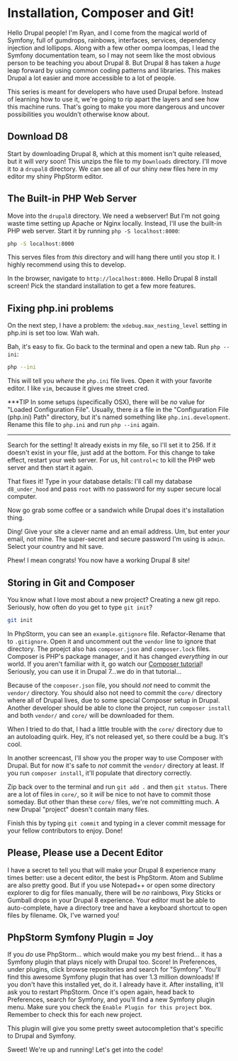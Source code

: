 # Installation, Composer and Git!

Hello Drupal people! I'm Ryan, and I come from the magical world of Symfony, full
of gumdrops, rainbows, interfaces, services, dependency injection and lollipops.
Along with a few other oompa loompas, I lead the Symfony documentation team, so I
may not seem like the most obvious person to be teaching you about Drupal 8. But
Drupal 8 has taken a *huge* leap forward by using common coding patterns and libraries.
This makes Drupal a lot easier and more accessible to a lot of people.

This series is meant for developers who have used Drupal before. Instead of learning
how to use it, we're going to rip apart the layers and see how this machine runs.
That's going to make you more dangerous and uncover possibilities you wouldn't otherwise
know about.

## Download D8

Start by downloading Drupal 8, which at this moment isn't quite released, but it will
*very* soon! This unzips the file to my `Downloads` directory. I'll move it to a
`drupal8` directory. We can see all of our shiny new files here in my editor my shiny
PhpStorm editor.

## The Built-in PHP Web Server

Move into the `drupal8` directory. We need a webserver! But I'm not going waste time
setting up Apache or Nginx locally. Instead, I'll use the built-in PHP web server.
Start it by running `php -S localhost:8000`:

```bash
php -S localhost:8000
```

This serves files from *this* directory
and will hang there until you stop it. I highly recommend using this to develop.

In the browser, navigate to `http://localhost:8000`. Hello Drupal 8 install screen!
Pick the standard installation to get a few more features.

## Fixing php.ini problems

On the next step, I have a problem: the `xdebug.max_nesting_level` setting in php.ini
is set too low. Wah wah.

Bah, it's easy to fix. Go back to the terminal and open a new tab. Run `php --ini`:

```bash
php --ini
```

This will tell you *where* the `php.ini` file lives. Open it with your favorite editor.
I like `vim`, because it gives me street cred.

***TIP
In some setups (specifically OSX), there will be *no* value for "Loaded Configuration File".
Usually, there *is* a file in the "Configuration File (php.ini) Path" directory,
but it's named something like `php.ini.development`. Rename this file to `php.ini`
and run `php --ini` again.
***

Search for the setting! It already exists in my file, so I'll set it to 256. If it
doesn't exist in your file, just add at the bottom. For this change to take effect,
restart your web server. For us, hit `control+c` to kill the PHP web server and then
start it again.

That fixes it! Type in your database details: I'll call my database `d8_under_hood`
and pass `root` with no password for my super secure local computer.

Now go grab some coffee or a sandwich while Drupal does it's installation thing. 

Ding! Give your site a clever name and an email address. Um, but enter *your* email,
not mine. The super-secret and secure password I'm using is `admin`. Select your country
and hit save.

Phew! I mean congrats! You now have a working Drupal 8 site!

## Storing in Git and Composer

You know what I love most about a new project? Creating a new git repo. Seriously,
how often do you get to type `git init`?

```bash
git init
```

In PhpStorm, you can see an `example.gitignore` file. Refactor-Rename that to `.gitignore`.
Open it and uncomment out the `vendor` line to ignore that directory. The proejct
also has `composer.json` and `composer.lock` files. Composer is PHP's package manager,
and it has changed *everything* in our world. If you aren't familiar with it, go
watch our [Composer tutorial](http://knpuniversity.com/screencast/composer)!
Seriously, you can use it in Drupal 7...we do in that tutorial...

Because of the `composer.json` file, you should *not* need to commit the `vendor/`
directory. You should also not need to commit the `core/` directory where all of
Drupal lives, due to some special Composer setup in Drupal. Another developer should
be able to clone the project, run `composer install` and both `vendor/` and `core/`
will be downloaded for them.

When I tried to do that, I had a little trouble with the `core/` directory due to
an autoloading quirk. Hey, it's not released yet, so there could be a bug. It's cool.

In another screencast, I'll show you the proper way to use Composer with Drupal.
But for now it's safe to *not* commit the `vendor/` directory at least. If you run
`composer install`, it'll populate that directory correctly.

Zip back over to the terminal and run `git add .` and then `git status`. There are
a lot of files in `core/`, so it *will* be nice to not have to commit those someday.
But other than these `core/` files, we're not committing much. A new Drupal "project"
doesn't contain many files.

Finish this by typing `git commit` and typing in a clever commit message for your
fellow contributors to enjoy. Done!

## Please, Please use a Decent Editor

I have a secret to tell you that will make your Drupal 8 experience many times better:
use a decent editor, the best is PhpStorm. Atom and Sublime are also pretty good.
But if you use Notepad++ or open some directory explorer to dig for files manually,
there will be *no* rainbows, Pixy Sticks or Gumball drops in your Drupal 8 experience.
Your editor must be able to auto-complete, have a directory tree and have a keyboard
shortcut to open files by filename. Ok, I've warned you!

## PhpStorm Symfony Plugin = Joy

If you *do* use PhpStorm... which would make you my best friend... it has a Symfony
plugin that plays nicely with Drupal too. Score! In Preferences, under plugins, click
browse repositories and search for "Symfony". You'll find this awesome Symfony plugin
that has over 1.3 million downloads! If you don't have this installed yet, do it.
I already have it. After installing, it'll ask you to restart PhpStorm. Once it's
open again, head back to Preferences, search for Symfony, and you'll find a new
Symfony plugin menu. Make sure you check the `Enable Plugin for this project` box.
Remember to check this for each new project.

This plugin will give you some pretty sweet autocompletion that's specific to Drupal
and Symfony.

Sweet! We're up and running! Let's get into the code!
